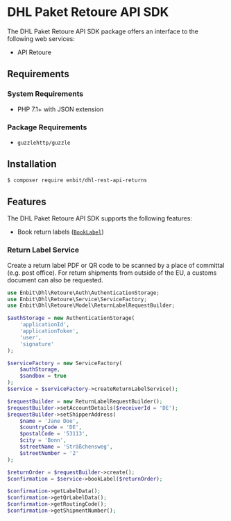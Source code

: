 # DHL Paket Retoure API SDK

The DHL Paket Retoure API SDK package offers an interface to the following web services:

- API Retoure

## Requirements

### System Requirements

- PHP 7.1+ with JSON extension

### Package Requirements

- `guzzlehttp/guzzle`

## Installation

```bash
$ composer require enbit/dhl-rest-api-returns
```

## Features

The DHL Paket Retoure API SDK supports the following features:

* Book return labels ([`BookLabel`](https://entwickler.dhl.de/group/ep/wsapis/retouren))

### Return Label Service

Create a return label PDF or QR code to be scanned by a place of committal (e.g. post office).
For return shipments from outside of the EU, a customs document can also be requested.

```php
use Enbit\Dhl\Retoure\Auth\AuthenticationStorage;
use Enbit\Dhl\Retoure\Service\ServiceFactory;
use Enbit\Dhl\Retoure\Model\ReturnLabelRequestBuilder;

$authStorage = new AuthenticationStorage(
    'applicationId',
    'applicationToken',
    'user',
    'signature'
);

$serviceFactory = new ServiceFactory(
    $authStorage,
    $sandbox = true
);
$service = $serviceFactory->createReturnLabelService();

$requestBuilder = new ReturnLabelRequestBuilder();
$requestBuilder->setAccountDetails($receiverId = 'DE');
$requestBuilder->setShipperAddress(
    $name = 'Jane Doe',
    $countryCode = 'DE',
    $postalCode = '53113',
    $city = 'Bonn',
    $streetName = 'Sträßchensweg',
    $streetNumber = '2'
);

$returnOrder = $requestBuilder->create();
$confirmation = $service->bookLabel($returnOrder);

$confirmation->getLabelData();
$confirmation->getQrLabelData();
$confirmation->getRoutingCode();
$confirmation->getShipmentNumber();

```

